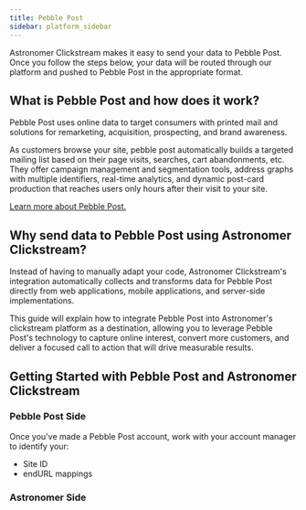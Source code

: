 ```yaml
---
title: Pebble Post
sidebar: platform_sidebar
---
```

Astronomer Clickstream makes it easy to send your data to Pebble Post. Once you follow the steps below, your data will be routed through our platform and pushed to Pebble Post in the appropriate format. 

## What is Pebble Post and how does it work?
Pebble Post uses online data to target consumers with printed mail and solutions for remarketing, acquisition, prospecting, and brand awareness.

As customers browse your site, pebble post automatically builds a targeted mailing list based on their page visits, searches, cart abandonments, etc. They offer campaign management and segmentation tools, address graphs with multiple identifiers, real-time analytics, and dynamic post-card production that reaches users only hours after their visit to your site.

[Learn more about Pebble Post.](http://pebblepost.com/)

## Why send data to Pebble Post using Astronomer Clickstream?

Instead of having to manually adapt your code, Astronomer Clickstream's integration automatically collects and transforms data for Pebble Post directly from web applications, mobile applications, and server-side implementations.

This guide will explain how to integrate Pebble Post into Astronomer's clickstream platform as a destination, allowing you to leverage Pebble Post's technology to capture online interest, convert more customers, and deliver a focused call to action that will drive measurable results.

## Getting Started with Pebble Post and Astronomer Clickstream

### Pebble Post Side

Once you've made a Pebble Post account, work with your account manager to identify your:

- Site ID
- endURL mappings

### Astronomer Side

